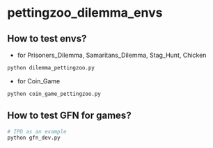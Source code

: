 # pettingzoo_dilemma_envs
## How to test envs?
- for Prisoners_Dilemma, Samaritans_Dilemma, Stag_Hunt, Chicken
```python
python dilemma_pettingzoo.py
```
- for Coin_Game
```python
python coin_game_pettingzoo.py
```
## How to test GFN for games?
```python
# IPD as an example
python gfn_dev.py
```